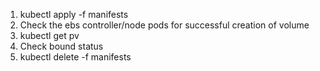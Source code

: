 1. kubectl apply -f manifests
2. Check the ebs controller/node pods for successful creation of volume
3. kubectl get pv
4. Check bound status
5. kubectl delete -f manifests

